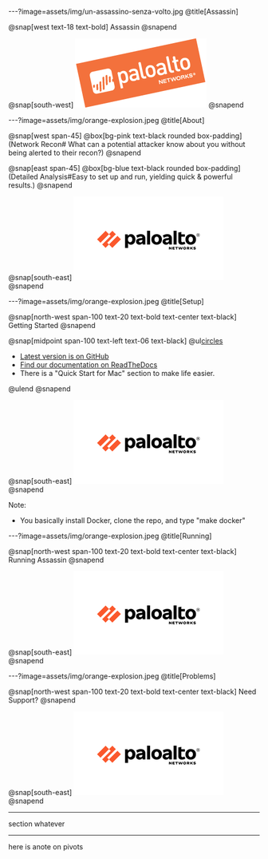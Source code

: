 ---?image=assets/img/un-assassino-senza-volto.jpg
@title[Assassin]

@snap[west text-18 text-bold]
Assassin
@snapend

@snap[south-west]
![distance](assets/img/tdlogo-white-notext.png)
@snapend

---?image=assets/img/orange-explosion.jpeg
@title[About]

@snap[west span-45]
@box[bg-pink text-black rounded box-padding](Network Recon# What can a potential attacker know about you without being alerted to their recon?)
@snapend

@snap[east span-45]
@box[bg-blue text-black rounded box-padding](Detailed Analysis#Easy to set up and run, yielding quick & powerful results.)
@snapend

@snap[south-east]
![distance](assets/img/paloalto-219x123.png)
@snapend

---?image=assets/img/orange-explosion.jpeg
@title[Setup]

@snap[north-west span-100 text-20 text-bold text-center text-black]
Getting Started
@snapend

@snap[midpoint span-100 text-left text-06 text-black]
@ul[circles](false)

- [Latest version is on GitHub](https://github.com/wwce/Assassin)
- [Find our documentation on ReadTheDocs](https://assassin.readthedocs.io/en/latest/index.html)
- There is a "Quick Start for Mac" section to make life easier.

@ulend
@snapend

@snap[south-east]
![distance](assets/img/paloalto-219x123.png)
@snapend

Note:

- You basically install Docker, clone the repo, and type "make docker"

---?image=assets/img/orange-explosion.jpeg
@title[Running]

@snap[north-west span-100 text-20 text-bold text-center text-black]
Running Assassin
@snapend

@snap[south-east]
![distance](assets/img/paloalto-219x123.png)
@snapend

---?image=assets/img/orange-explosion.jpeg
@title[Problems]

@snap[north-west span-100 text-20 text-bold text-center text-black]
Need Support?
@snapend

@snap[south-east]
![distance](assets/img/paloalto-219x123.png)
@snapend

---

section whatever

---

here is anote on pivots
